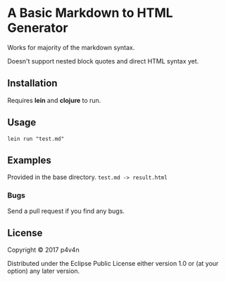 # A Basic Markdown to HTML Generator 

Works for majority of the markdown syntax.

Doesn't support nested block quotes and direct HTML syntax yet.

## Installation

Requires **lein** and **clojure** to run.

## Usage

    lein run "test.md"
## Examples

Provided in the base directory. 
`test.md -> result.html`

### Bugs

Send a pull request if you find any bugs.

## License

Copyright © 2017 p4v4n

Distributed under the Eclipse Public License either version 1.0 or (at
your option) any later version.
